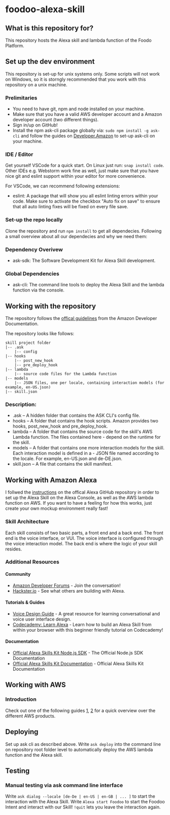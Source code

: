 # foodoo-alexa-skill

## What is this repository for?

This repository hosts the Alexa skill and lambda function of the Foodo Platform.

## Set up the dev environment

This repository is set-up for unix systems only. Some scripts will not work on Windows, so it is storngly recommended that you work with this repository on a unix machine. 

### Prelimitaries

- You need to have git, npm and node installed on your machine. 
- Make sure that you have a valid AWS developer account and a Amazon developer account (two different things).
- Sign in/up on GitHub!
- Install the npm ask-cli package globally via: `sudo npm install -g ask-cli` and follow the guides on [Developer.Amazon](https://developer.amazon.com/de/docs/smapi/quick-start-alexa-skills-kit-command-line-interface.html?&sc_category=Owned&sc_channel=RD&sc_campaign=Evangelism2018&sc_publisher=github&sc_content=Content&sc_detail=fact-nodejs-V2_CLI-1&sc_funnel=Convert&sc_country=WW&sc_medium=Owned_RD_Evangelism2018_github_Content_fact-nodejs-V2_CLI-1_Convert_WW_beginnersdevs&sc_segment=beginnersdevs) to set-up ask-cli on your machine. 

### IDE / Editor

Get yourself VSCode for a quick start. On Linux just run: `snap install code`. Other IDEs e.g. Webstorm work fine as well, just make sure that you have nice git and eslint support within your editor for more convenience.

For VSCode, we can recommend following extensions:

- eslint: A package that will show you all eslint linting errors within your code. Make sure to activate the checkbox "Auto fix on save" to ensure that all auto linting fixes will be fixed on every file save. 

### Set-up the repo locally

Clone the repository and run `npm install` to get all dependecies. Following a small overview about all our dependecies and why we need them:

### Dependency Overivew

- ask-sdk: The Software Development Kit for Alexa Skill development.

### Global Dependencies 

- ask-cli: The command line tools to deploy the Alexa Skill and the lambda function via the console.

## Working with the repository

The repository follows the [offical guidelines](https://developer.amazon.com/de/docs/smapi/ask-cli-intro.html#create-new-skill) from the Amazon Developer Documentation.

The repository looks like follows:

```
skill project folder
|-- .ask
    |-- config
|-- hooks
    |-- post_new_hook
    |-- pre_deploy_hook
|-- lambda
    |-- source code files for the Lambda function
|-- models
    |-- JSON files, one per locale, containing interaction models (for example, en-US.json)
|-- skill.json
```

### Description: 

- .ask – A hidden folder that contains the ASK CLI's config file.
- hooks – A folder that contains the hook scripts. Amazon provides two hooks, post_new_hook and pre_deploy_hook.
- lambda – A folder that contains the source code for the skill's AWS Lambda function. The files contained here - depend on the runtime for the skill.
- models – A folder that contains one more interaction models for the skill. Each interaction model is defined in a - JSON file named according to the locale. For example, en-US.json and de-DE.json.
- skill.json – A file that contains the skill manifest.

## Working with Amazon Alexa

I follwed the [instructions](https://github.com/alexa/skill-sample-nodejs-fact/blob/master/instructions/) on the offical Alexa GitHub repository in order to set up the Alexa Skill on the Alexa Console, as well as the AWS lambda function on AWS. If you want to have a feeling for how this works, just create your own mockup environment really fast!

### Skill Architecture
Each skill consists of two basic parts, a front end and a back end.
The front end is the voice interface, or VUI.
The voice interface is configured through the voice interaction model.
The back end is where the logic of your skill resides.

### Additional Resources

#### Community
* [Amazon Developer Forums](https://forums.developer.amazon.com/spaces/165/index.html) - Join the conversation!
* [Hackster.io](https://www.hackster.io/amazon-alexa) - See what others are building with Alexa.

#### Tutorials & Guides
* [Voice Design Guide](https://developer.amazon.com/designing-for-voice/) - A great resource for learning conversational and voice user interface design.
* [Codecademy: Learn Alexa](https://www.codecademy.com/learn/learn-alexa) - Learn how to build an Alexa Skill from within your browser with this beginner friendly tutorial on Codecademy!

#### Documentation
* [Official Alexa Skills Kit Node.js SDK](https://www.npmjs.com/package/ask-sdk) - The Official Node.js SDK Documentation
*  [Official Alexa Skills Kit Documentation](https://developer.amazon.com/docs/ask-overviews/build-skills-with-the-alexa-skills-kit.html) - Official Alexa Skills Kit Documentation

## Working with AWS

### Introduction

Check out one of the following guides [1](https://www.ideaminetech.com/blog/aws-services-in-simple-terms/), [2](https://www.expeditedssl.com/aws-in-plain-english) for a quick overview over the different AWS products. 

## Deploying

Set up ask cli as described above. Write `ask deploy` into the command line on repository root folder level to automatically deploy the AWS lambda function and the Alexa skill.

## Testing

### Manual testing via ask command line interface

Write `ask dialog --locale [de-De | en-US | en-GB | ... ]` to start the interaction with the Alexa Skill. Write `Alexa start Foodoo` to start the Foodoo Intent and interact with our Skill! 
`!quit` lets you leave the interaction again. 
